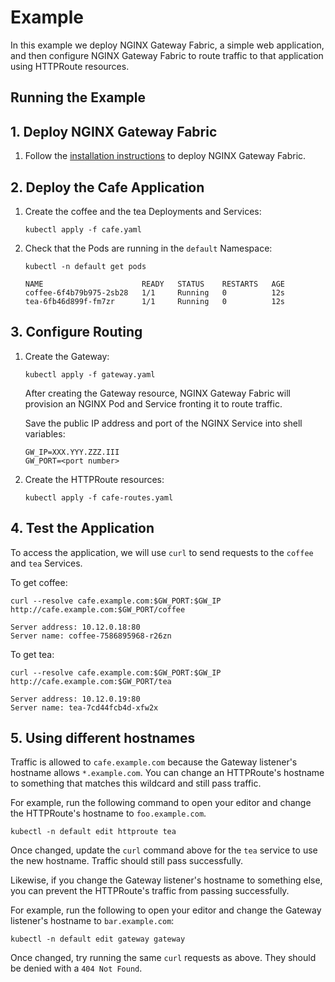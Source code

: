 # Example

In this example we deploy NGINX Gateway Fabric, a simple web application, and then configure NGINX Gateway Fabric
to route traffic to that application using HTTPRoute resources.

## Running the Example

## 1. Deploy NGINX Gateway Fabric

1. Follow the [installation instructions](https://docs.nginx.com/nginx-gateway-fabric/install/) to deploy NGINX Gateway Fabric.

## 2. Deploy the Cafe Application

1. Create the coffee and the tea Deployments and Services:

   ```shell
   kubectl apply -f cafe.yaml
   ```

1. Check that the Pods are running in the `default` Namespace:

   ```shell
   kubectl -n default get pods
   ```

   ```text
   NAME                      READY   STATUS    RESTARTS   AGE
   coffee-6f4b79b975-2sb28   1/1     Running   0          12s
   tea-6fb46d899f-fm7zr      1/1     Running   0          12s
   ```

## 3. Configure Routing

1. Create the Gateway:

   ```shell
   kubectl apply -f gateway.yaml
   ```

    After creating the Gateway resource, NGINX Gateway Fabric will provision an NGINX Pod and Service fronting it to route traffic.

    Save the public IP address and port of the NGINX Service into shell variables:

    ```text
    GW_IP=XXX.YYY.ZZZ.III
    GW_PORT=<port number>
    ```

1. Create the HTTPRoute resources:

   ```shell
   kubectl apply -f cafe-routes.yaml
   ```

## 4. Test the Application

To access the application, we will use `curl` to send requests to the `coffee` and `tea` Services.

To get coffee:

```shell
curl --resolve cafe.example.com:$GW_PORT:$GW_IP http://cafe.example.com:$GW_PORT/coffee
```

```text
Server address: 10.12.0.18:80
Server name: coffee-7586895968-r26zn
```

To get tea:

```shell
curl --resolve cafe.example.com:$GW_PORT:$GW_IP http://cafe.example.com:$GW_PORT/tea
```

```text
Server address: 10.12.0.19:80
Server name: tea-7cd44fcb4d-xfw2x
```

## 5. Using different hostnames

Traffic is allowed to `cafe.example.com` because the Gateway listener's hostname allows `*.example.com`. You can
change an HTTPRoute's hostname to something that matches this wildcard and still pass traffic.

For example, run the following command to open your editor and change the HTTPRoute's hostname to `foo.example.com`.

```shell
kubectl -n default edit httproute tea
```

Once changed, update the `curl` command above for the `tea` service to use the new hostname. Traffic should still pass
successfully.

Likewise, if you change the Gateway listener's hostname to something else, you can prevent the HTTPRoute's traffic from
passing successfully.

For example, run the following to open your editor and change the Gateway listener's hostname to `bar.example.com`:

```shell
kubectl -n default edit gateway gateway
```

Once changed, try running the same `curl` requests as above. They should be denied with a `404 Not Found`.
